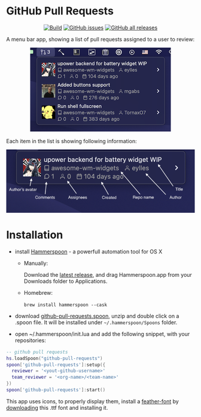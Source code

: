 # GitHub Pull Requests

<p align="center">
  <a href="https://github.com/fork-my-spoons/github-pull-requests.spoon/actions">
    <img alt="Build" src="https://github.com/fork-my-spoons/github-pull-requests.spoon/workflows/build/badge.svg"/></a>
  <a href="https://github.com/fork-my-spoons/github-pull-requests.spoon/issues">
    <img alt="GitHub issues" src="https://img.shields.io/github/issues/fork-my-spoons/github-pull-requests.spoon"/></a>
  <a href="https://github.com/fork-my-spoons/github-pull-requests.spoon/releases">
    <img alt="GitHub all releases" src="https://img.shields.io/github/downloads/fork-my-spoons/github-pull-requests.spoon/total"/></a>
</p>

A menu bar app, showing a list of pull requests assigned to a user to review:

<p align="center">
  <img src="https://github.com/fork-my-spoons/github-pull-requests.spoon/raw/master/screenshots/screenshot1.png"/>
</p>

Each item in the list is showing following information:

<p align="center">
  <img src="https://github.com/fork-my-spoons/github-pull-requests.spoon/raw/master/screenshots/screenshot2.png"/>
</p>

# Installation

 - install [Hammerspoon](http://www.hammerspoon.org/) - a powerfull automation tool for OS X
   - Manually:

      Download the [latest release](https://github.com/Hammerspoon/hammerspoon/releases/latest), and drag Hammerspoon.app from your Downloads folder to Applications.
   - Homebrew:

      ```brew install hammerspoon --cask```

 - download [github-pull-requests.spoon](https://github.com/fork-my-spoons/github-pull-requests.spoon/releases/latest/download/github-pull-requests.spoon.zip), unzip and double click on a .spoon file. It will be installed under `~/.hammerspoon/Spoons` folder.
 
 - open ~/.hammerspoon/init.lua and add the following snippet, with your repositories:

```lua
-- github pull requests
hs.loadSpoon("github-pull-requests")
spoon['github-pull-requests']:setup({
  reviewer = '<yout-github-username>'
  team_reviewer = '<org-name>/<team-name>'
})
spoon['github-pull-requests']:start()
```

This app uses icons, to properly display them, install a [feather-font](https://github.com/AT-UI/feather-font) by [downloading](https://github.com/AT-UI/feather-font/raw/master/src/fonts/feather.ttf) this .ttf font and installing it.